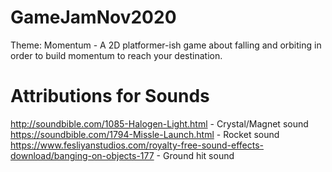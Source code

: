 # GameJamNov2020
Theme: Momentum - A 2D platformer-ish game about falling and orbiting in order to build momentum to reach your destination.
# Attributions for Sounds
http://soundbible.com/1085-Halogen-Light.html - Crystal/Magnet sound  
https://soundbible.com/1794-Missle-Launch.html - Rocket sound  
https://www.fesliyanstudios.com/royalty-free-sound-effects-download/banging-on-objects-177 - Ground hit sound  
